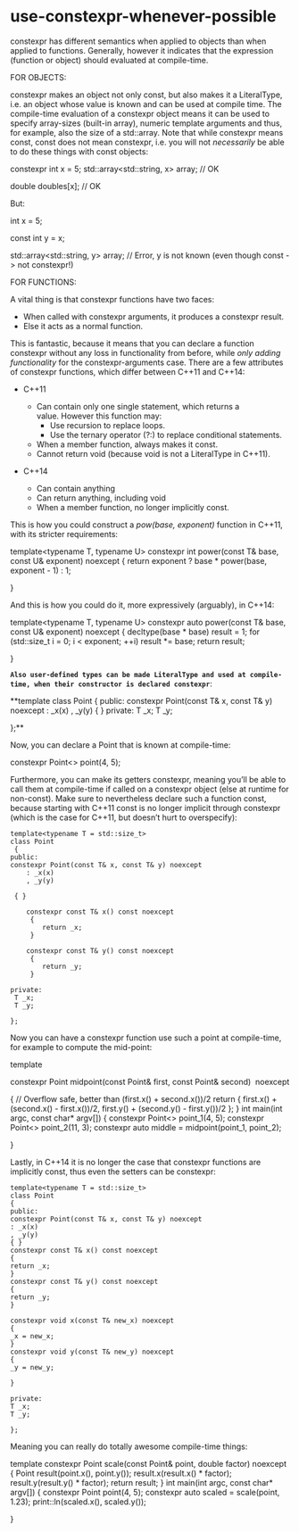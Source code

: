 # use-constexpr-whenever-possible

constexpr has different semantics when applied to objects than when
applied to functions. Generally, however it indicates that the
expression (function or object) should evaluated at compile-time.

FOR OBJECTS:

constexpr makes an object not only const, but also makes it a
LiteralType, i.e. an object whose value is known and can be used at
compile time. The compile-time evaluation of a constexpr object means it
can be used to specify array-sizes (built-in array), numeric template
arguments and thus, for example, also the size of a std::array. Note
that while constexpr means const, const does not mean constexpr, i.e.
you will not _necessarily_ be able to do these things with const
objects:

constexpr int x = 5;
 std::array<std::string, x> array; // OK

double doubles[x]; // OK

But:

int x = 5;

const int y = x;

std::array<std::string, y> array; // Error, y is not known (even though
const -> not constexpr!)

FOR FUNCTIONS:

A vital thing is that constexpr functions have two faces:

-   When called with constexpr arguments, it produces a
    constexpr result.
-   Else it acts as a normal function.

This is fantastic, because it means that you can declare a function
constexpr without any loss in functionality from before, while _only
adding functionality_ for the constexpr-arguments case. There are a few
attributes of constexpr functions, which differ between C++11 and C++14:

-   C++11
    -   Can contain only one single statement, which returns a
        value. However this function may:
        -   Use recursion to replace loops.
        -   Use the ternary operator (?:) to replace
            conditional statements.
    -   When a member function, always makes it const.
    -   Cannot return void (because void is not a LiteralType in C++11).

-   C++14
    -   Can contain anything
    -   Can return anything, including void
    -   When a member function, no longer implicitly const.

This is how you could construct a _pow(base, exponent)_ function in
C++11, with its stricter requirements:

template<typename T, typename U>
constexpr int power(const T& base, const U& exponent) noexcept
 {
return exponent ? base * power(base, exponent - 1) : 1;

}

And this is how you could do it, more expressively (arguably), in C++14:

template<typename T, typename U>
constexpr auto power(const T& base, const U& exponent) noexcept
 {
decltype(base * base) result = 1;
for (std::size_t i = 0; i < exponent; ++i) result *= base;
return result;

}

**`Also user-defined types can be made LiteralType and used at
compile-time, when their constructor is declared constexpr`**:

**template<typename T = std::size_t>
class Point
 {
public:
constexpr Point(const T& x, const T& y) noexcept
 : _x(x)
 , _y(y)
 { }
private:
 T _x;
 T _y;

};**

Now, you can declare a Point that is known at compile-time:

constexpr Point<> point(4, 5);

Furthermore, you can make its getters constexpr, meaning you’ll be able
to call them at compile-time if called on a constexpr object (else at
runtime for non-const). Make sure to nevertheless declare such a
function const, because starting with C++11 const is no longer implicit
through constexpr (which is the case for C++11, but doesn’t hurt to
overspecify):

```
template<typename T = std::size_t>
class Point
 {
public:
constexpr Point(const T& x, const T& y) noexcept
    : _x(x)
    , _y(y)

 { }

    constexpr const T& x() const noexcept
     {
        return _x;
     }

    constexpr const T& y() const noexcept
     {
        return _y;
     }

private:
 T _x;
 T _y;

}; 
```

Now you can have a constexpr function use such a point at compile-time,
for example to compute the mid-point:

template<typename T = std::size_t>

constexpr Point<T> midpoint(const Point<T>& first, const Point<T>&
second)  noexcept

{
// Overflow safe, better than (first.x() + second.x())/2
return {
 first.x() + (second.x() - first.x())/2,
 first.y() + (second.y() - first.y())/2
 };
 }
int main(int argc, const char* argv[])
 {
constexpr Point<> point_1(4, 5);
constexpr Point<> point_2(11, 3);
constexpr auto middle = midpoint(point_1, point_2);

}

Lastly, in C++14 it is no longer the case that constexpr functions are
implicitly const, thus even the setters can be constexpr:

    template<typename T = std::size_t>
    class Point
    {
    public:
    constexpr Point(const T& x, const T& y) noexcept
    : _x(x)
    , _y(y)
    { }
    constexpr const T& x() const noexcept
    {
    return _x;
    }
    constexpr const T& y() const noexcept
    {
    return _y;
    }

    constexpr void x(const T& new_x) noexcept
    {
    _x = new_x;
    }
    constexpr void y(const T& new_y) noexcept
    {
    _y = new_y;

    }

    private:
    T _x;
    T _y;

    };

Meaning you can really do totally awesome compile-time things:

template<typename T = std::size_t>
constexpr Point<T> scale(const Point<T>& point, double factor) noexcept
 {
Point<T> result(point.x(), point.y());
 result.x(result.x() * factor);
 result.y(result.y() * factor);
return result;
 }
int main(int argc, const char* argv[])
 {
constexpr Point<double> point(4, 5);
constexpr auto scaled = scale(point, 1.23);
print::ln(scaled.x(), scaled.y());

}
